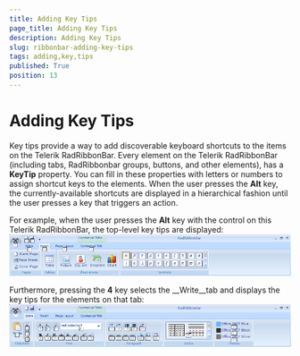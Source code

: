 ```yaml
---
title: Adding Key Tips
page_title: Adding Key Tips
description: Adding Key Tips
slug: ribbonbar-adding-key-tips
tags: adding,key,tips
published: True
position: 13
---
```


# Adding Key Tips



Key tips provide a way to add discoverable keyboard shortcuts to the items on the Telerik RadRibbonBar. Every element on the Telerik RadRibbonBar (including tabs, RadRibbonbar groups, buttons, and other elements), has a __KeyTip__ property. You can fill in these properties with letters or numbers to assign shortcut keys to the elements. When the user presses the __Alt__ key, the currently-available shortcuts are displayed in a hierarchical fashion until the user presses a key that triggers an action.

For example, when the user presses the __Alt__ key with the control on this Telerik RadRibbonBar, the top-level key tips are displayed:![ribbonbar-adding-key-tips 001](images/ribbonbar-adding-key-tips001.png)

Furthermore, pressing the __4__ key selects the __Write__tab and displays the key tips for the elements on that tab:![ribbonbar-adding-key-tips 002](images/ribbonbar-adding-key-tips002.png)

## 
